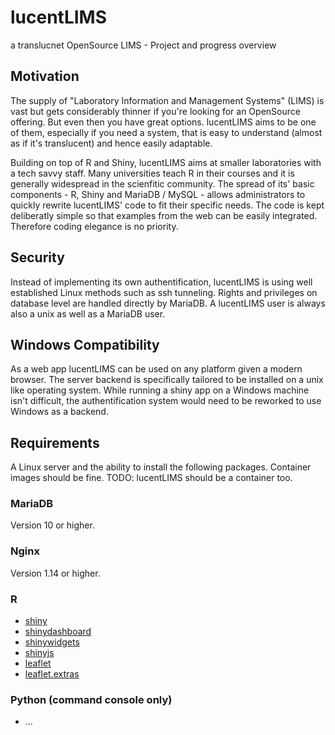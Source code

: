 # lucentLIMS
a translucnet OpenSource LIMS - Project and progress overview

## Motivation
The supply of "Laboratory Information and Management Systems" (LIMS) is vast but gets considerably thinner if you're looking for an OpenSource offering. But even then you have great options. lucentLIMS aims to be one of them, especially if you need a system, that is easy to understand (almost as if it's translucent) and hence easily adaptable.

Building on top of R and Shiny, lucentLIMS aims at smaller laboratories with a tech savvy staff. Many universities teach R in their courses and it is generally widespread in the scienfitic community. The spread of its' basic components - R, Shiny and MariaDB / MySQL - allows administrators to quickly rewrite lucentLIMS' code to fit their specific needs. The code is kept deliberatly simple so that examples from the web can be easily integrated. Therefore coding elegance is no priority.

## Security
Instead of implementing its own authentification, lucentLIMS is using well established Linux methods such as ssh tunneling. Rights and privileges on database level are handled directly by MariaDB. A lucentLIMS user is always also a unix as well as a MariaDB user.

## Windows Compatibility
As a web app lucentLIMS can be used on any platform given a modern browser. The server backend is specifically tailored to be installed on a unix like operating system. While running a shiny app on a Windows machine isn't difficult, the authentification system would need to be reworked to use Windows as a backend.

## Requirements
A Linux server and the ability to install the following packages. Container images should be fine. TODO: lucentLIMS should be a container too.

### MariaDB
Version 10 or higher.

### Nginx
Version 1.14 or higher.

### R
* [shiny](https://shiny.posit.co/)
* [shinydashboard](https://rstudio.github.io/shinydashboard/)
* [shinywidgets](https://github.com/dreamRs/shinyWidgets)
* [shinyjs](https://cran.r-project.org/web/packages/shinyjs/index.html)
* [leaflet](https://rstudio.github.io/leaflet/)
* [leaflet.extras](https://cran.r-project.org/web/packages/leaflet.extras/index.html)

### Python (command console only)
* ...